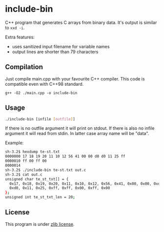 # include-bin

C++ program that generates C arrays from binary data.
It's output is similar to `xxd -i`.

Extra features:

* uses sanitized input filename for variable names
* output lines are shorter than 79 characters


## Compilation
Just compile main.cpp with your favourite C++ compiler. This code is
compatible even with C++98 standard.

`g++ -O2 ./main.cpp -o include-bin`

## Usage

```bash
./include-bin [infile [outfile]]
```
If there is no outfile argument it will print on stdout. If there is also no
infile argument it will read from stdin. In latter case array name will be
"data".

Example:
```bash
sh-3.2$ hexdump te-st.txt
0000000 17 18 19 20 11 10 12 56 41 00 00 d0 d0 11 25 ff
0000010 ff 00 ff 00
0000014
sh-3.2$ ./include-bin te-st.txt out.c
sh-3.2$ cat out.c
unsigned char te_st_txt[] = {
  0x17, 0x18, 0x19, 0x20, 0x11, 0x10, 0x12, 0x56, 0x41, 0x00, 0x00, 0xd0,
  0xd0, 0x11, 0x25, 0xff, 0xff, 0x00, 0xff, 0x00
};
unsigned int te_st_txt_len = 20;
```

## License
This program is under [zlib license](https://en.wikipedia.org/wiki/Zlib_License).
